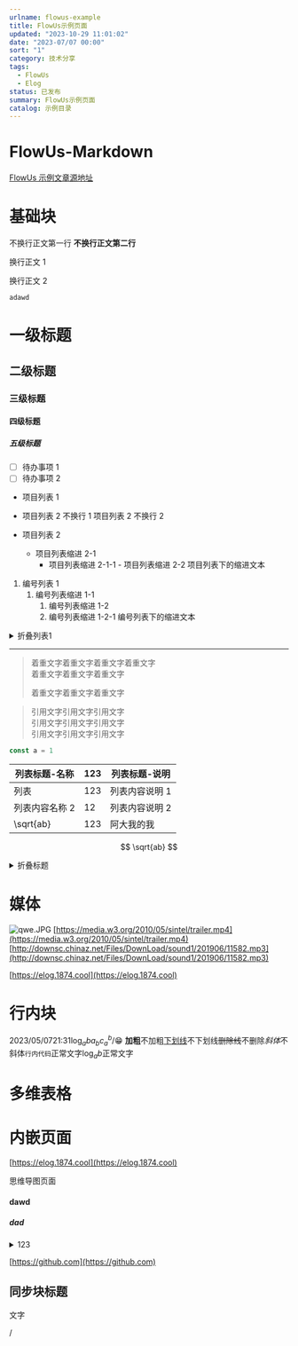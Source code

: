 ```yaml
---
urlname: flowus-example
title: FlowUs示例页面
updated: "2023-10-29 11:01:02"
date: "2023-07/07 00:00"
sort: "1"
category: 技术分享
tags:
  - FlowUs
  - Elog
status: 已发布
summary: FlowUs示例页面
catalog: 示例目录
---
```


# FlowUs-Markdown

[FlowUs 示例文章源地址](https://flowus.cn/1874/share/7ad97e50-9e7a-4422-bb97-a557e9acb841)

# 基础块

不换行正文第一行
**不换行正文第二行**

换行正文 1

换行正文 2

`adawd`

# 一级标题

## 二级标题

### 三级标题

#### 四级标题

##### 五级标题

- [ ] 待办事项 1
- [ ] 待办事项 2
- 项目列表 1

- 项目列表 2 不换行 1
  项目列表 2 不换行 2

- 项目列表 2
  - 项目列表缩进 2-1
    - 项目列表缩进 2-1-1 - 项目列表缩进 2-2
      项目列表下的缩进文本

1. 编号列表 1
   1. 编号列表缩进 1-1
      1. 编号列表缩进 1-2
      1. 编号列表缩进 1-2-1
         编号列表下的缩进文本

<details>
  <summary>折叠列表1</summary>
  
<details>
  <summary>嵌套折叠列表1-1</summary>
  嵌套折叠列表1-1的内容
</details>
折叠列表1的内容
</details>

---

> 着重文字着重文字着重文字着重文字  
> 着重文字着重文字着重文字
>
> 着重文字着重文字着重文字

> 引用文字引用文字引用文字  
> 引用文字引用文字引用文字  
> 引用文字引用文字引用文字

```TypeScript
const a = 1
```

| 列表标题-名称  | 123 | 列表标题-说明  |
| -------------- | --- | -------------- |
| 列表           | 123 | 列表内容说明 1 |
| 列表内容名称 2 | 12  | 列表内容说明 2 |
| \sqrt{ab}      | 123 | 阿大我的我     |

$$
\sqrt{ab}
$$

<details>
  <summary>折叠标题</summary>
  折叠标题内容
</details>

# 媒体

![qwe.JPG](https://blogimagesrep-1257180516.cos.ap-guangzhou.myqcloud.com/elog-docs-images/03dec85efc202e3eda7fabd842120c56.JPG)
[https://media.w3.org/2010/05/sintel/trailer.mp4](https://media.w3.org/2010/05/sintel/trailer.mp4)
[http://downsc.chinaz.net/Files/DownLoad/sound1/201906/11582.mp3](http://downsc.chinaz.net/Files/DownLoad/sound1/201906/11582.mp3)

[https://elog.1874.cool](https://elog.1874.cool)

# 行内块

2023/05/0721:31$\log_{a}{b}a_{b}c_a^b$/😁
**加粗**不加粗<u>下划线</u>不下划线~~删除线~~不删除*斜体*不斜体`行内代码`正常文字$\log_{a}{b}$正常文字

# 多维表格

# 内嵌页面

[https://elog.1874.cool](https://elog.1874.cool)

思维导图页面

#### dawd

##### dad

<details>
  <summary>123</summary>
  
</details>

[https://github.com](https://github.com)

## 同步块标题

文字

/
